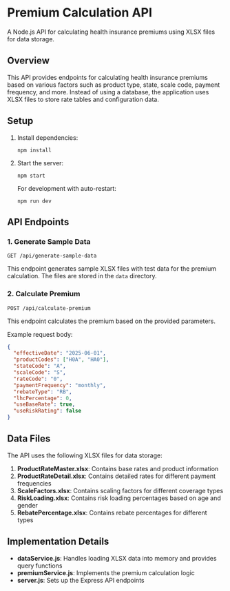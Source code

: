 # Premium Calculation API

A Node.js API for calculating health insurance premiums using XLSX files for data storage.

## Overview

This API provides endpoints for calculating health insurance premiums based on various factors such as product type, state, scale code, payment frequency, and more. Instead of using a database, the application uses XLSX files to store rate tables and configuration data.

## Setup

1. Install dependencies:
   ```
   npm install
   ```

2. Start the server:
   ```
   npm start
   ```

   For development with auto-restart:
   ```
   npm run dev
   ```

## API Endpoints

### 1. Generate Sample Data

```
GET /api/generate-sample-data
```

This endpoint generates sample XLSX files with test data for the premium calculation. The files are stored in the `data` directory.

### 2. Calculate Premium

```
POST /api/calculate-premium
```

This endpoint calculates the premium based on the provided parameters.

Example request body:
```json
{
  "effectiveDate": "2025-06-01",
  "productCodes": ["H0A", "HA0"],
  "stateCode": "A",
  "scaleCode": "S",
  "rateCode": "0",
  "paymentFrequency": "monthly",
  "rebateType": "RB",
  "lhcPercentage": 0,
  "useBaseRate": true,
  "useRiskRating": false
}
```

## Data Files

The API uses the following XLSX files for data storage:

1. **ProductRateMaster.xlsx**: Contains base rates and product information
2. **ProductRateDetail.xlsx**: Contains detailed rates for different payment frequencies
3. **ScaleFactors.xlsx**: Contains scaling factors for different coverage types
4. **RiskLoading.xlsx**: Contains risk loading percentages based on age and gender
5. **RebatePercentage.xlsx**: Contains rebate percentages for different types

## Implementation Details

- **dataService.js**: Handles loading XLSX data into memory and provides query functions
- **premiumService.js**: Implements the premium calculation logic
- **server.js**: Sets up the Express API endpoints